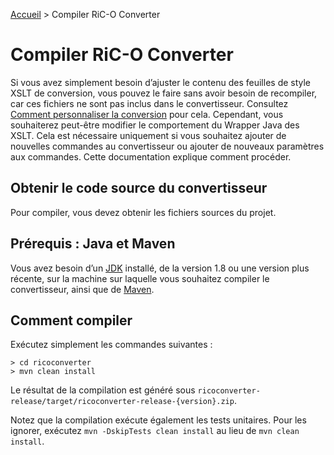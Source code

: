[Accueil](index.md) > Compiler RiC-O Converter

# Compiler RiC-O Converter

Si vous avez simplement besoin d’ajuster le contenu des feuilles de style XSLT 
de conversion, vous pouvez le faire sans avoir besoin de recompiler, car ces fichiers ne 
sont pas inclus dans le convertisseur. Consultez 
[Comment personnaliser la conversion](Customize.md) pour cela.
Cependant, vous souhaiterez peut-être modifier le comportement du Wrapper Java des XSLT. 
Cela est nécessaire uniquement si vous souhaitez ajouter de nouvelles commandes au 
convertisseur ou ajouter de nouveaux paramètres aux commandes. Cette documentation explique 
comment procéder.

## Obtenir le code source du convertisseur

Pour compiler, vous devez obtenir les fichiers sources du projet.

## Prérequis : Java et Maven

Vous avez besoin d’un [JDK](https://jdk.java.net/) installé, 
de la version 1.8 ou une version plus récente, sur la machine sur laquelle vous 
souhaitez compiler le convertisseur, ainsi que de [Maven](https://maven.apache.org/).

## Comment compiler

Exécutez simplement les commandes suivantes :

    > cd ricoconverter
    > mvn clean install


Le résultat de la compilation est généré sous 
`ricoconverter-release/target/ricoconverter-release-{version}.zip`.

Notez que la compilation exécute également les tests unitaires. 
Pour les ignorer, exécutez `mvn -DskipTests clean install` au lieu 
de `mvn clean install`.
